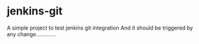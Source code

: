 # jenkins-git

A simple project to test jenkins git integration
And it should be triggered by any change.............
